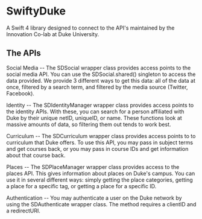 # SwiftyDuke

A Swift 4 library designed to connect to the API's maintained by the Innovation Co-lab at Duke University.

## The APIs

Social Media -- The SDSocial wrapper class provides access points to the social media API. You can use the SDSocial.shared() singleton to access the data provided. We provide 3 different ways to get this data: all of the data at once, filtered by a search term, and filtered by the media source (Twitter, Facebook).

Identity -- The SDIdentityManager wrapper class provides access points to the identity APIs. With these, you can search for a person affiliated with Duke by their unique netID, uniqueID, or name. These functions look at massive amounts of data, so filtering them out tends to work best.

Curriculum -- The SDCurriculum wrapper class provides access points to to curriculum that Duke offers. To use this API, you may pass in subject terms and get courses back, or you may pass in course IDs and get information about that course back.

Places -- The SDPlaceManager wrapper class provides access to the places API. This gives information about places on Duke's campus. You can use it in several different ways: simply getting the place categories, getting a place for a specific tag, or getting a place for a specific ID.

Authentication -- You may authenticate a user on the Duke network by using the SDAuthenticate wrapper class. The method requires a clientID and a redirectURI.


